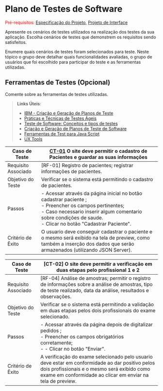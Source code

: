 # Plano de Testes de Software

<span style="color:red">Pré-requisitos: <a href="2-Especificação do Projeto.md"> Especificação do Projeto</a></span>, <a href="3-Projeto de Interface.md"> Projeto de Interface</a>

Apresente os cenários de testes utilizados na realização dos testes da sua aplicação. Escolha cenários de testes que demonstrem os requisitos sendo satisfeitos.

Enumere quais cenários de testes foram selecionados para teste. Neste tópico o grupo deve detalhar quais funcionalidades avaliadas, o grupo de usuários que foi escolhido para participar do teste e as ferramentas utilizadas.
 
## Ferramentas de Testes (Opcional)

Comente sobre as ferramentas de testes utilizadas.
 
> **Links Úteis**:
> - [IBM - Criação e Geração de Planos de Teste](https://www.ibm.com/developerworks/br/local/rational/criacao_geracao_planos_testes_software/index.html)
> - [Práticas e Técnicas de Testes Ágeis](http://assiste.serpro.gov.br/serproagil/Apresenta/slides.pdf)
> -  [Teste de Software: Conceitos e tipos de testes](https://blog.onedaytesting.com.br/teste-de-software/)
> - [Criação e Geração de Planos de Teste de Software](https://www.ibm.com/developerworks/br/local/rational/criacao_geracao_planos_testes_software/index.html)
> - [Ferramentas de Test para Java Script](https://geekflare.com/javascript-unit-testing/)
> - [UX Tools](https://uxdesign.cc/ux-user-research-and-user-testing-tools-2d339d379dc7)

|Caso de Teste        | [CT-01](09-Registro%20de%20Testes%20de%20Software.md) O site deve permitir o cadastro de Pacientes e guardar as suas informações|
|---------------------|--------------------------------------------------------------------|
|	Requisito Associado | [RF-01] Registro de pacientes; registrar informações de pacientes. |
| Objetivo do Teste 	 | Verificar se o sistema está permitindo o cadastro de pacientes. |
| Passos 	            | - Acessar através da página inicial no botão cadastrar paciente ; <br> - Preencher os campos pertinentes; <br> - Caso necessario inserir algum comentario sobre condições de saude. <br> - Clicar no botão "Cadastrar Paciente". |
| Critério de Êxito   | O usuario deve conseguir cadastrar o paciente e o mesmo será exibido na tela de preview, como  também a inserção dos dados que serão armazenados (utilizando JSON Server).|


|Caso de Teste        | [CT-02] O site deve permitir a verificação em duas etapas pelo profissional 1 e 2|
|---------------------|--------------------------------------------------------------------|
|	Requisito Associado | [RF-04]  Análise de amostras; permitir o registro de informações sobre a análise de amostras, tipo de teste realizado, data da análise, resultados e observações. |
| Objetivo do Teste 	 | Verificar se o sistema está permitindo a validação em duas etapas pelos dois profissionais do exame selecionado. |
| Passos 	            | - Acessar através da página depois de digitalizar pedidos ; <br> - Preencher os campos obrigatórios corretamente; <br> -  - Clicar no botão "Enviar". |
| Critério de Êxito   | A verificação do exame selecionado pelo usuario deve estar em conformidade ao dar positivo pelos dois profissionais e o mesmo será exibido como exame em conformidade ao clicar em enviar na tela de preview.|

